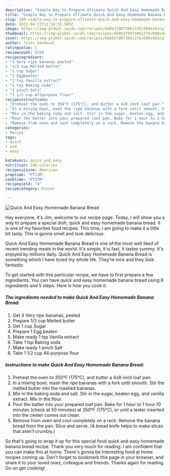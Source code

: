 ```yaml
---
description: "Simple Way to Prepare Ultimate Quick And Easy Homemade Banana Bread"
title: "Simple Way to Prepare Ultimate Quick And Easy Homemade Banana Bread"
slug: 189-simple-way-to-prepare-ultimate-quick-and-easy-homemade-banana-bread
date: 2021-04-12T13:54:55.585Z
image: https://img-global.cpcdn.com/recipes/6686378873061376/680x482cq70/quick-and-easy-homemade-banana-bread-recipe-main-photo.jpg
thumbnail: https://img-global.cpcdn.com/recipes/6686378873061376/680x482cq70/quick-and-easy-homemade-banana-bread-recipe-main-photo.jpg
cover: https://img-global.cpcdn.com/recipes/6686378873061376/680x482cq70/quick-and-easy-homemade-banana-bread-recipe-main-photo.jpg
author: Tyler Sandoval
ratingvalue: 5
reviewcount: 9269
recipeingredient:
- "3 Very ripe bananas peeled"
- "1/3 cup Melted butter"
- "1 cup Sugar"
- "1 Eggbeaten"
- "1 tsp Vanilla extract"
- "1 tsp Baking soda"
- "1 pinch Salt"
- "1 1/2 cup Allpurpose flour"
recipeinstructions:
- "Preheat the oven to 350°F (175°C), and butter a 4x8-inch loaf pan."
- "In a mixing bowl, mash the ripe bananas with a fork until smooth. Stir the melted butter into the mashed bananas."
- "Mix in the baking soda and salt. Stir in the sugar, beaten egg, and vanilla extract. Mix in the flour."
- "Pour the batter into your prepared loaf pan. Bake for 1 hour to 1 hour 10 minutes (check at 50 minutes) at 350°F (175°C), or until a tester inserted into the center comes out clean."
- "Remove from oven and cool completely on a rack. Remove the banana bread from the pan. Slice and serve. (A bread knife helps to make slices that aren&#39;t crumbly.)"
categories:
- Recipe
tags:
- quick
- and
- easy

katakunci: quick and easy 
nutrition: 148 calories
recipecuisine: American
preptime: "PT13M"
cooktime: "PT37M"
recipeyield: "4"
recipecategory: Dinner

---
```



![Quick And Easy Homemade Banana Bread](https://img-global.cpcdn.com/recipes/6686378873061376/680x482cq70/quick-and-easy-homemade-banana-bread-recipe-main-photo.jpg)

Hey everyone, it's Jim, welcome to our recipe page. Today, I will show you a way to prepare a special dish, quick and easy homemade banana bread. It is one of my favorites food recipes. This time, I am going to make it a little bit tasty. This is gonna smell and look delicious.

Quick And Easy Homemade Banana Bread is one of the most well liked of recent trending meals in the world. It's simple, it is fast, it tastes yummy. It's enjoyed by millions daily. Quick And Easy Homemade Banana Bread is something which I have loved my whole life. They're nice and they look fantastic.




To get started with this particular recipe, we have to first prepare a few ingredients. You can have quick and easy homemade banana bread using 8 ingredients and 5 steps. Here is how you cook it.

<!--inarticleads1-->

##### The ingredients needed to make Quick And Easy Homemade Banana Bread:

1. Get 3 Very ripe bananas, peeled
1. Prepare 1/3 cup Melted butter
1. Get 1 cup Sugar
1. Prepare 1 Egg,beaten
1. Make ready 1 tsp Vanilla extract
1. Take 1 tsp Baking soda
1. Make ready 1 pinch Salt
1. Take 1 1/2 cup All-purpose flour




<!--inarticleads2-->

##### Instructions to make Quick And Easy Homemade Banana Bread:

1. Preheat the oven to 350°F (175°C), and butter a 4x8-inch loaf pan.
1. In a mixing bowl, mash the ripe bananas with a fork until smooth. Stir the melted butter into the mashed bananas.
1. Mix in the baking soda and salt. Stir in the sugar, beaten egg, and vanilla extract. Mix in the flour.
1. Pour the batter into your prepared loaf pan. Bake for 1 hour to 1 hour 10 minutes (check at 50 minutes) at 350°F (175°C), or until a tester inserted into the center comes out clean.
1. Remove from oven and cool completely on a rack. Remove the banana bread from the pan. Slice and serve. (A bread knife helps to make slices that aren&#39;t crumbly.)




So that's going to wrap it up for this special food quick and easy homemade banana bread recipe. Thank you very much for reading. I am confident that you can make this at home. There's gonna be interesting food at home recipes coming up. Don't forget to bookmark this page in your browser, and share it to your loved ones, colleague and friends. Thanks again for reading. Go on get cooking!

